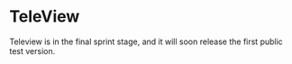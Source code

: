 # TeleView

Teleview is in the final sprint stage, and it will soon release the first public test version.
